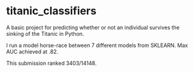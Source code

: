 # titanic_classifiers
A basic project for predicting whether or not an individual survives the sinking of the Titanic in Python.

I run a model horse-race between 7 different models from SKLEARN. Max AUC achieved at .82.

This submission ranked 3403/14148.
